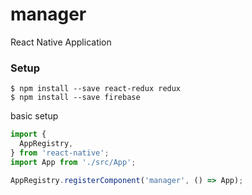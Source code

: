 # manager
React Native Application

### Setup
```
$ npm install --save react-redux redux
$ npm install --save firebase
```
basic setup
```js
import {
  AppRegistry,
} from 'react-native';
import App from './src/App';

AppRegistry.registerComponent('manager', () => App);
```
